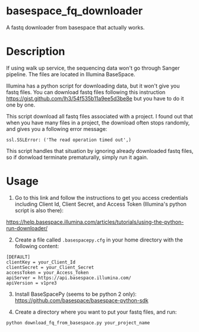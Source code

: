# basespace_fq_downloader
A fastq downloader from basespace that actually works.

# Description
If using walk up service, the sequencing data won't go through Sanger pipeline. The files are located in Illumina BaseSpace.

Illumina has a python script for downloading data, but it won't give you fastq files. You can download fastq files following this instruction https://gist.github.com/lh3/54f535b11a9ee5d3be8e but you have to do it one by one.

This script download all fastq files associated with a project. I found out that when you have many files in a project, the download often stops randomly, and gives you a following error message:

`ssl.SSLError: ('The read operation timed out',)`

This script handles that situation by ignoring already downloaded fastq files, so if donwload terminate prematurally, simply run it again.

# Usage
1. Go to this link and follow the instructions to get you access credentials including Client Id, Client Secret, and Access Token (Illumina's python script is also there):

https://help.basespace.illumina.com/articles/tutorials/using-the-python-run-downloader/

2. Create a file called `.basespacepy.cfg` in your home directory with the following content:

```
[DEFAULT]
clientKey = your_Client_Id
clientSecret = your_Client_Secret
accessToken = your_Access_Token
apiServer = https://api.basespace.illumina.com/
apiVersion = v1pre3
``` 

3. Install BaseSpacePy (seems to be python 2 only): https://github.com/basespace/basespace-python-sdk

4. Create a directory where you want to put your fastq files, and run:

```
python download_fq_from_basespace.py your_project_name
```
